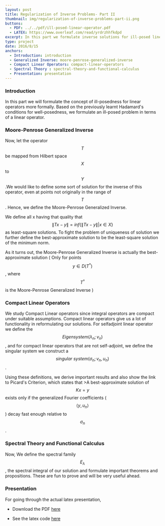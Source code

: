 ```yaml
---
layout: post
title: Regularization of Inverse Problems- Part II
thumbnail: img/regularization-of-inverse-problems-part-ii.png
buttons:
  - PDF: ../../pdf/ill-posed-linear-operator.pdf
  - LATEX: https://www.overleaf.com/read/yrdrzhhfkdpd
excerpt: In this part we formulate inverse solutions for ill-posed linear operators.
type: project
date: 2016/8/15
anchors:
  - Introduction: introduction
  - Generalized Inverse: moore-penrose-generalized-inverse
  - Compact Linear Operators: compact-linear-operators
  - Spectral Theory : spectral-theory-and-functional-calculus
  - Presentation: presentation
---
```


### Introduction

In this part we will formulate the concept of ill-posedness for linear operators more formally.
Based on the previously learnt Hadamard's conditions for well-posedness, we formulate an ill-posed
problem in terms of a linear operator.

### Moore-Penrose Generalized Inverse

Now, let the operator $$ T $$ be mapped from Hilbert space $$ X $$ to $$ Y $$.We would like to define
some sort of solution for the inverse of this operator, even at points not originally in the
range of $$ T $$. Hence, we define the Moore-Penrose Generalized Inverse.

We define all x having that quality that
$$
\begin{equation}
\left\| Tx-y \right\| =inf\{ \left\| Tx-y \right\| | x\in X\}
\end{equation}
$$
as least-square solutions. To fight the problem of uniqueness of solution we further define the
best-approximate solution to be the least-square solution of the minimum norm.

As it turns out, the Moore-Penrose Generalized Inverse is actually the best-approximate solution
( Only for points $$ y \in D(T^\dagger )$$, where $$ T^\dagger $$ is the Moore-Penrose Generalized Inverse )

### Compact Linear Operators

We study Compact Linear operators since integral operators are compact under suitable assumptions.
Compact linear operators give us a lot of functionality in reformulating our solutions. For selfadjoint
linear operator we define the $$ \textit{Eigensystem} ({\lambda }_{n};{v}_{n}) $$, and for
compact linear operators that are not self-adjoint, we define the singular system  we construct
a $$ \textit{singular system} ({ \sigma }_{n};{v}_{n},{u}_{n}) $$.

Using these definitions, we derive important results and also show the link to Picard's Criterion, which
states that >A best-approximate solution of $$ Kx = y $$ exists only if the generalized Fourier coefficients
($$ \left<y,{u}_{n}\right> $$) decay fast enough relative to $$ {\sigma}_{n} $$.

### Spectral Theory and Functional Calculus

Now, We define the spectral family $$ E_\lambda $$, the spectral integral of our solution and formulate
important theorems and propositions. These are fun to prove and will be very useful ahead.

### Presentation

For going through the actual latex presentation,

* Download the PDF [here](../../pdf/ill-posed-linear-operator.pdf)

* See the latex code [here](https://www.overleaf.com/read/yrdrzhhfkdpd)
